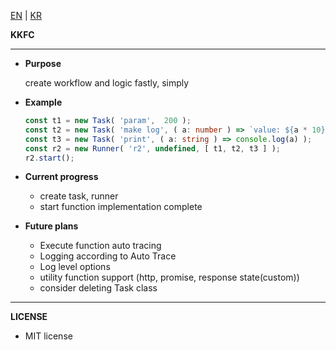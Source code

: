 [EN](https://github.com/load28/kkfc) | [KR](https://github.com/load28/kkfc/blob/master/README_kr.md)

**KKFC**
****

* **Purpose**

    create workflow and logic fastly, simply
    
    
* **Example**
    
    ```ts
    const t1 = new Task( 'param',  200 );
    const t2 = new Task( 'make log', ( a: number ) => `value: ${a * 10}` );
    const t3 = new Task( 'print', ( a: string ) => console.log(a) );
    const r2 = new Runner( 'r2', undefined, [ t1, t2, t3 ] );
    r2.start();  
    ```
  
* **Current progress**

    * create task, runner
    * start function implementation complete 
    
* **Future plans**

    * Execute function auto tracing
    * Logging according to Auto Trace
    * Log level options
    * utility function support (http, promise, response state(custom))
    * consider deleting Task class

***

**LICENSE**
    
  * MIT license

